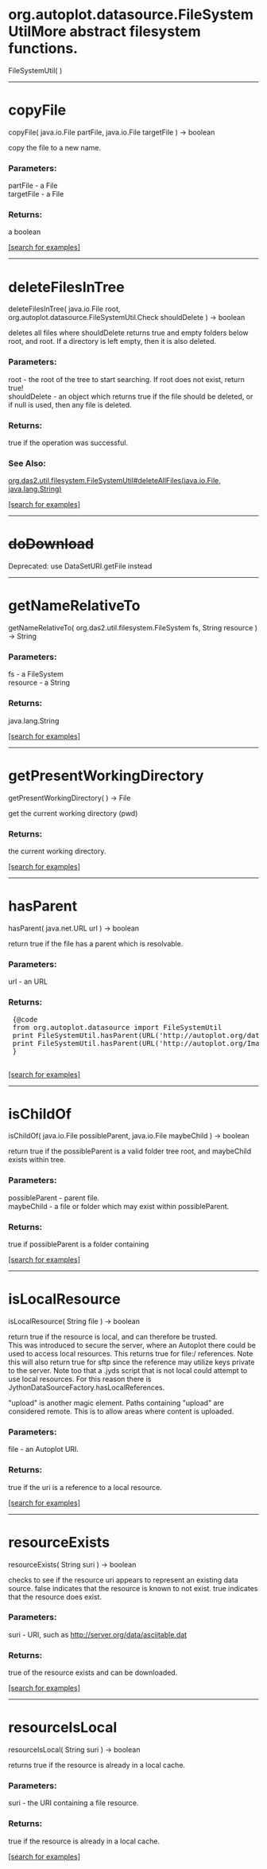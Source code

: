 # org.autoplot.datasource.FileSystemUtilMore abstract filesystem functions.
FileSystemUtil( )


***
<a name="copyFile"></a>
# copyFile
copyFile( java.io.File partFile, java.io.File targetFile ) &rarr; boolean

copy the file to a new name.

### Parameters:
partFile - a File
<br>targetFile - a File

### Returns:
a boolean


<a href="https://github.com/autoplot/dev/search?q=copyFile&unscoped_q=copyFile">[search for examples]</a>

***
<a name="deleteFilesInTree"></a>
# deleteFilesInTree
deleteFilesInTree( java.io.File root, org.autoplot.datasource.FileSystemUtil.Check shouldDelete ) &rarr; boolean

deletes all files where shouldDelete returns true and empty 
 folders below root, and root.  If a directory is left empty, then it is also deleted.

### Parameters:
root - the root of the tree to start searching.  If root does not exist, return true!
<br>shouldDelete - an object which returns true if the file should be deleted, or if null is used, then any file is deleted.

### Returns:
true if the operation was successful.
### See Also:
<a href='https://git.uiowa.edu/jbf/autoplot/-/blob/master/doc/org/das2/util/filesystem/FileSystemUtil.md#deleteAllFiles'>org.das2.util.filesystem.FileSystemUtil#deleteAllFiles(java.io.File, java.lang.String)</a> <br>

<a href="https://github.com/autoplot/dev/search?q=deleteFilesInTree&unscoped_q=deleteFilesInTree">[search for examples]</a>

***
<a name="doDownload"></a>
# <del>doDownload</del>
Deprecated: use DataSetURI.getFile instead
***
<a name="getNameRelativeTo"></a>
# getNameRelativeTo
getNameRelativeTo( org.das2.util.filesystem.FileSystem fs, String resource ) &rarr; String



### Parameters:
fs - a FileSystem
<br>resource - a String

### Returns:
java.lang.String


<a href="https://github.com/autoplot/dev/search?q=getNameRelativeTo&unscoped_q=getNameRelativeTo">[search for examples]</a>

***
<a name="getPresentWorkingDirectory"></a>
# getPresentWorkingDirectory
getPresentWorkingDirectory(  ) &rarr; File

get the current working directory (pwd)

### Returns:
the current working directory.

<a href="https://github.com/autoplot/dev/search?q=getPresentWorkingDirectory&unscoped_q=getPresentWorkingDirectory">[search for examples]</a>

***
<a name="hasParent"></a>
# hasParent
hasParent( java.net.URL url ) &rarr; boolean

return true if the file has a parent which is resolvable.

### Parameters:
url - an URL

### Returns:
<pre>
 {@code
 from org.autoplot.datasource import FileSystemUtil
 print FileSystemUtil.hasParent(URL('http://autoplot.org/data/2016/ace_mag_2016_001.cdf'))  # True
 print FileSystemUtil.hasParent(URL('http://autoplot.org/Image:tabs.png'))  # False
 }
 </pre>

<a href="https://github.com/autoplot/dev/search?q=hasParent&unscoped_q=hasParent">[search for examples]</a>

***
<a name="isChildOf"></a>
# isChildOf
isChildOf( java.io.File possibleParent, java.io.File maybeChild ) &rarr; boolean

return true if the possibleParent is a valid folder tree root, and maybeChild exists within tree.

### Parameters:
possibleParent - parent file.
<br>maybeChild - a file or folder which may exist within possibleParent.

### Returns:
true if possibleParent is a folder containing

<a href="https://github.com/autoplot/dev/search?q=isChildOf&unscoped_q=isChildOf">[search for examples]</a>

***
<a name="isLocalResource"></a>
# isLocalResource
isLocalResource( String file ) &rarr; boolean

return true if the resource is local, and can therefore be trusted.  
 This was introduced to secure the server, where an Autoplot there could be 
 used to access local resources.  This returns true for file:/ references.
 Note this will also return true for sftp since the reference 
 may utilize keys private to the server.  Note too that a .jyds script
 that is not local could attempt to use local resources.  For this reason
 there is JythonDataSourceFactory.hasLocalReferences.
 
 "upload" is another magic element.  Paths containing "upload" are considered 
 remote.  This is to allow areas where content is uploaded.

### Parameters:
file - an Autoplot URI.

### Returns:
true if the uri is a reference to a local resource.

<a href="https://github.com/autoplot/dev/search?q=isLocalResource&unscoped_q=isLocalResource">[search for examples]</a>

***
<a name="resourceExists"></a>
# resourceExists
resourceExists( String suri ) &rarr; boolean

checks to see if the resource uri appears to represent an existing
 data source.  false indicates that the resource is known to not exist.
 true indicates that the resource does exist.

### Parameters:
suri - URI, such as http://server.org/data/asciitable.dat

### Returns:
true of the resource exists and can be downloaded.

<a href="https://github.com/autoplot/dev/search?q=resourceExists&unscoped_q=resourceExists">[search for examples]</a>

***
<a name="resourceIsLocal"></a>
# resourceIsLocal
resourceIsLocal( String suri ) &rarr; boolean

returns true if the resource is already in a local cache.

### Parameters:
suri - the URI containing a file resource.

### Returns:
true if the resource is already in a local cache.

<a href="https://github.com/autoplot/dev/search?q=resourceIsLocal&unscoped_q=resourceIsLocal">[search for examples]</a>

